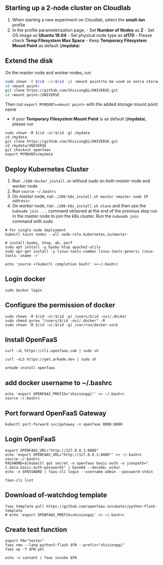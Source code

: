 ## Starting up a 2-node cluster on Cloudlab 
1. When starting a new experiment on Cloudlab, select the **small-lan** profile
2. In the profile parameterization page, 
        - Set **Number of Nodes** as **2**
        - Set OS image as **Ubuntu 18.04**
        - Set physical node type as **xl170**
        - Please check **Temp Filesystem Max Space**
        - Keep **Temporary Filesystem Mount Point** as default (**/mydata**)

## Extend the disk
On the master node and worker nodes, run
```bash
sudo chown -R $(id -u):$(id -g) <mount point(to be used as extra storage)>
cd <mount point>
git clone https://github.com/ShixiongQi/UNIVERSE.git
cd <mount point>/UNIVERSE
```
Then run `export MYMOUNT=<mount point>` with the added storage mount point name

- if your **Temporary Filesystem Mount Point** is as default (**/mydata**), please run
```
sudo chown -R $(id -u):$(id -g) /mydata
cd /mydata
git clone https://github.com/ShixiongQi/UNIVERSE.git
cd /mydata/UNIVERSE
git checkout openfaas
export MYMOUNT=/mydata
```

## Deploy Kubernetes Cluster
1. Run `./100-docker_install.sh` without *sudo* on both *master* node and *worker* node
2. Run `source ~/.bashrc`
3. On *master* node, run `./200-k8s_install.sh master <master node IP address>`
4. On *worker* node, run `./200-k8s_install.sh slave` and then use the `kubeadm join ...` command obtained at the end of the previous step run in the master node to join the k8s cluster. Run the `kubeadm join` command with *sudo*

```
# For single node deployment
kubectl taint nodes --all node-role.kubernetes.io/master-

# install byobu, htop, ab, perf
sudo apt install -y byobu htop apache2-utils
sudo apt-get install -y linux-tools-common linux-tools-generic linux-tools-`uname -r`

echo 'source <(kubectl completion bash)' >>~/.bashrc
```

## Login docker
```
sudo docker login
```

## Configure the permission of docker
```
sudo chown -R $(id -u):$(id -g) /users/$(id -nu)/.docker
sudo chmod g+rwx "/users/$(id -nu)/.docker" -R
sudo chown -R $(id -u):$(id -g) /var/run/docker.sock
```

## Install OpenFaaS
```
curl -sL https://cli.openfaas.com | sudo sh

curl -sLS https://get.arkade.dev | sudo sh

arkade install openfaas
```

## add docker username to ~/.bashrc
```
echo 'export OPENFAAS_PREFIX="shixiongqi"' >> ~/.bashrc
source ~/.bashrc
```

## Port forward OpenFaaS Gateway
```
kubectl port-forward svc/gateway -n openfaas 8080:8080
```

## Login OpenFaaS
```
export OPENFAAS_URL="http://127.0.0.1:8080"
echo 'export OPENFAAS_URL="http://127.0.0.1:8080"' >> ~/.bashrc 
source ~/.bashrc
PASSWORD=$(kubectl get secret -n openfaas basic-auth -o jsonpath="{.data.basic-auth-password}" | base64 --decode; echo)
echo -n $PASSWORD | faas-cli login --username admin --password-stdin

faas-cli list
```

## Download of-watchdog template
```
faas template pull https://github.com/openfaas-incubator/python-flask-template
# echo 'export OPENFAAS_PREFIX=shixiongqi' >> ~/.bashrc
```

## Create test function
```
export FN="tester"
faas new --lang python3-flask $FN --prefix="shixiongqi"
faas up -f $FN.yml

echo -n content | faas invoke $FN
```
